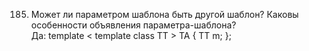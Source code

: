 185. Может ли параметром шаблона быть другой шаблон? Каковы особенности объявления параметра-шаблона?  
Да: template < template <class> class TT > TA { TT<int> m; };
